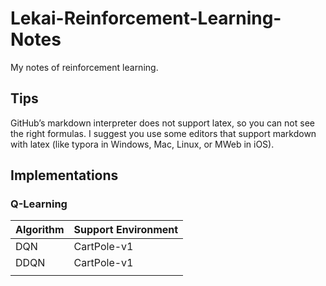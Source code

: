 # Lekai-Reinforcement-Learning-Notes
My notes of reinforcement learning.



## Tips

GitHub’s markdown interpreter does not support latex, so you can not see the right formulas. I suggest you use some editors that support markdown with latex (like typora in Windows, Mac, Linux, or MWeb in iOS).

## Implementations



### Q-Learning

| Algorithm | Support Environment |
| --------- | ------------------- |
| DQN       | CartPole-v1         |
| DDQN      | CartPole-v1         |
|           |                     |

